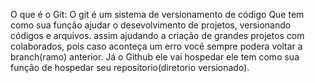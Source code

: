 O que é o Git: O git é um sistema de versionamento de código
Que tem como sua função ajudar o desevolvimento de projetos, 
versionando códigos e arquivos.
assim ajudando a criação de grandes projetos com colaborados,
pois caso aconteça um erro você sempre podera voltar a branch(ramo) anterior.
Já o Github ele vai hospedar ele tem como sua função de hospedar seu repositorio(diretorio versionado). 